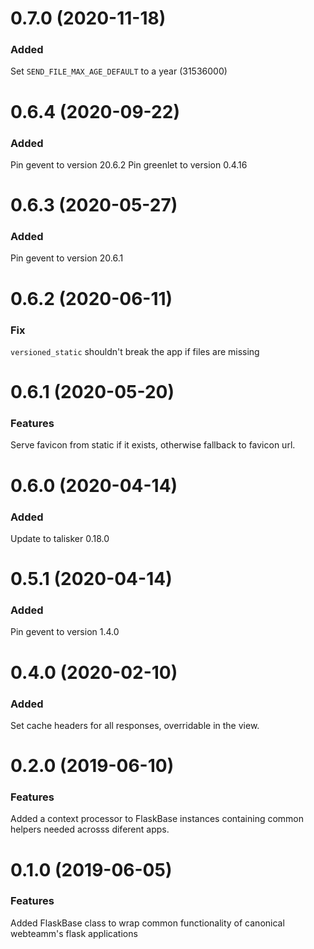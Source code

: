# 0.7.0 (2020-11-18)

### Added
Set `SEND_FILE_MAX_AGE_DEFAULT` to a year (31536000)

# 0.6.4 (2020-09-22)

### Added
Pin gevent to version 20.6.2
Pin greenlet to version 0.4.16

# 0.6.3 (2020-05-27)

### Added
Pin gevent to version 20.6.1

# 0.6.2 (2020-06-11)

### Fix
`versioned_static` shouldn't break the app if files are missing


# 0.6.1 (2020-05-20)

### Features
Serve favicon from static if it exists, otherwise fallback to favicon url.

# 0.6.0 (2020-04-14)

### Added
Update to talisker 0.18.0


# 0.5.1 (2020-04-14)

### Added
Pin gevent to version 1.4.0


# 0.4.0 (2020-02-10)

### Added
Set cache headers for all responses, overridable in the view.


# 0.2.0 (2019-06-10)

### Features
Added a context processor to FlaskBase instances containing common helpers needed acrosss
diferent apps.


# 0.1.0 (2019-06-05)

### Features
Added FlaskBase class to wrap common functionality of canonical webteamm's flask applications
